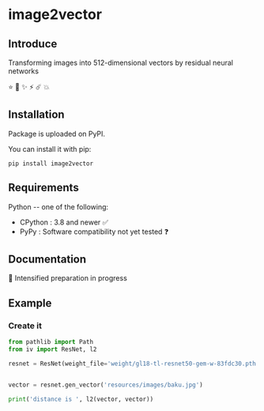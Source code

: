 # image2vector

## Introduce

Transforming images into 512-dimensional vectors by residual neural networks

⭐️ 🌟 ✨ ⚡️ ☄️ 💥

## Installation

Package is uploaded on PyPI.

You can install it with pip:

```shell
pip install image2vector
```

## Requirements

Python -- one of the following:

- CPython : 3.8 and newer ✅
- PyPy : Software compatibility not yet tested ❓

## Documentation

📄 Intensified preparation in progress

## Example

### Create it

```python
from pathlib import Path
from iv import ResNet, l2

resnet = ResNet(weight_file='weight/gl18-tl-resnet50-gem-w-83fdc30.pth')


vector = resnet.gen_vector('resources/images/baku.jpg')

print('distance is ', l2(vector, vector))

```
